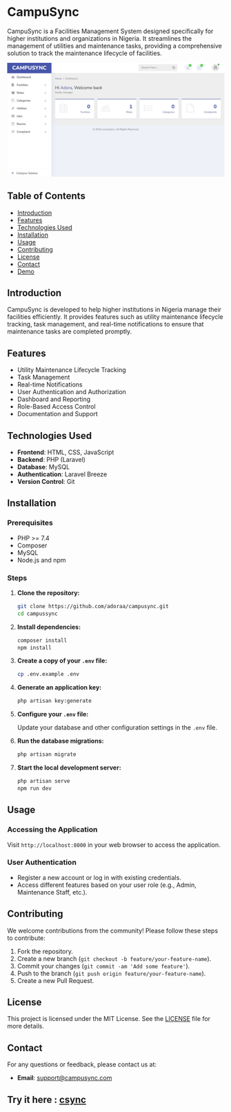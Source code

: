 # CampuSync

CampuSync is a Facilities Management System designed specifically for higher institutions and organizations in Nigeria. It streamlines the management of utilities and maintenance tasks, providing a comprehensive solution to track the maintenance lifecycle of facilities.

![App interface](app.jpg)

## Table of Contents

- [Introduction](#introduction)
- [Features](#features)
- [Technologies Used](#technologies-used)
- [Installation](#installation)
- [Usage](#usage)
- [Contributing](#contributing)
- [License](#license)
- [Contact](#contact)
- [Demo](#try-it-here)

## Introduction

CampuSync is developed to help higher institutions in Nigeria manage their facilities efficiently. It provides features such as utility maintenance lifecycle tracking, task management, and real-time notifications to ensure that maintenance tasks are completed promptly.

## Features

- Utility Maintenance Lifecycle Tracking
- Task Management
- Real-time Notifications
- User Authentication and Authorization
- Dashboard and Reporting
- Role-Based Access Control
- Documentation and Support

## Technologies Used

- **Frontend**: HTML, CSS, JavaScript
- **Backend**: PHP (Laravel)
- **Database**: MySQL
- **Authentication**: Laravel Breeze
- **Version Control**: Git

## Installation

### Prerequisites

- PHP >= 7.4
- Composer
- MySQL
- Node.js and npm

### Steps

1. **Clone the repository:**

    ```bash
    git clone https://github.com/adoraa/campusync.git
    cd campussync
    ```

2. **Install dependencies:**

    ```bash
    composer install
    npm install
    ```

3. **Create a copy of your `.env` file:**

    ```bash
    cp .env.example .env
    ```

4. **Generate an application key:**

    ```bash
    php artisan key:generate
    ```

5. **Configure your `.env` file:**

    Update your database and other configuration settings in the `.env` file.

6. **Run the database migrations:**

    ```bash
    php artisan migrate
    ```

7. **Start the local development server:**

    ```bash
    php artisan serve
    npm run dev
    ```

## Usage

### Accessing the Application

Visit `http://localhost:8000` in your web browser to access the application.

### User Authentication

- Register a new account or log in with existing credentials.
- Access different features based on your user role (e.g., Admin, Maintenance Staff, etc.).

## Contributing

We welcome contributions from the community! Please follow these steps to contribute:

1. Fork the repository.
2. Create a new branch (`git checkout -b feature/your-feature-name`).
3. Commit your changes (`git commit -am 'Add some feature'`).
4. Push to the branch (`git push origin feature/your-feature-name`).
5. Create a new Pull Request.

## License

This project is licensed under the MIT License. See the [LICENSE](LICENSE) file for more details.

## Contact

For any questions or feedback, please contact us at:

- **Email**: support@campusync.com

## Try it here : [csync](https://csync.000.pe/)
